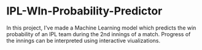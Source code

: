 # IPL-WIn-Probability-Predictor
In this project, I've made a Machine Learning model which predicts the win probability of an IPL team during the 2nd innings of a match.
Progress of the innings can be interpreted using interactive viualizations.
